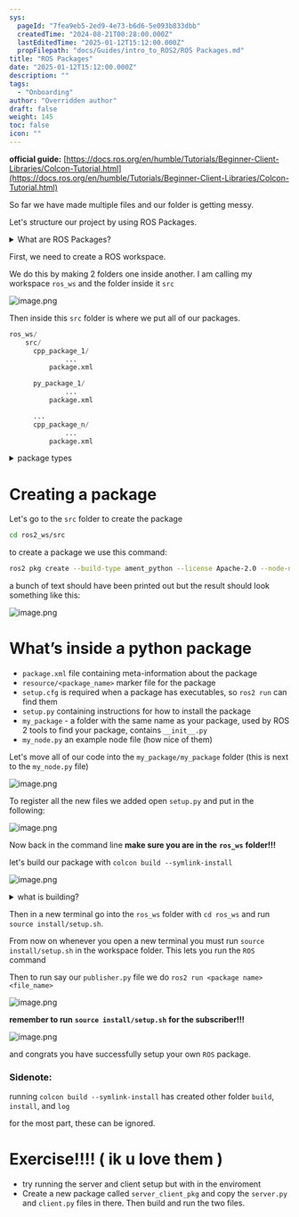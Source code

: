 ```yaml
---
sys:
  pageId: "7fea9eb5-2ed9-4e73-b6d6-5e093b833dbb"
  createdTime: "2024-08-21T00:28:00.000Z"
  lastEditedTime: "2025-01-12T15:12:00.000Z"
  propFilepath: "docs/Guides/intro_to_ROS2/ROS Packages.md"
title: "ROS Packages"
date: "2025-01-12T15:12:00.000Z"
description: ""
tags:
  - "Onboarding"
author: "Overridden author"
draft: false
weight: 145
toc: false
icon: ""
---
```


**official guide:** [https://docs.ros.org/en/humble/Tutorials/Beginner-Client-Libraries/Colcon-Tutorial.html](https://docs.ros.org/en/humble/Tutorials/Beginner-Client-Libraries/Colcon-Tutorial.html)

So far we have made multiple files and our folder is getting messy.

Let's structure our project by using ROS Packages.

<details>

<summary>What are ROS Packages?</summary>

ROS Packages are, as the name implies, packages of code that are highly sharable between ROS developers.

They consist of a folder, `package.xml` file, and source code

```python
      cpp_package_1/
		      ... imagine much code files here ..
          package.xml
```

</details>

First, we need to create a ROS workspace.

We do this by making 2 folders one inside another. I am calling my workspace `ros_ws` and the folder inside it `src`

![image.png](https://prod-files-secure.s3.us-west-2.amazonaws.com/d518164a-d88e-44d1-a4ee-3adb3bd8bce0/70706947-fd18-4537-a67b-e12946812d31/image.png?X-Amz-Algorithm=AWS4-HMAC-SHA256&X-Amz-Content-Sha256=UNSIGNED-PAYLOAD&X-Amz-Credential=ASIAZI2LB466WLBT4A35%2F20250316%2Fus-west-2%2Fs3%2Faws4_request&X-Amz-Date=20250316T090716Z&X-Amz-Expires=3600&X-Amz-Security-Token=IQoJb3JpZ2luX2VjENH%2F%2F%2F%2F%2F%2F%2F%2F%2F%2FwEaCXVzLXdlc3QtMiJHMEUCIQDnXJamfHIncFjvfUip0De31v7Z5OcWPPBvTv8KZm863QIgC1fRRmTABcAvtTivDUd8MQwvnZMTBzEsaWpXLbPtazgq%2FwMIKRAAGgw2Mzc0MjMxODM4MDUiDEZOx7sF450%2BJLlMsCrcA65a1DLCquVwzWW%2BWYgB5xBmzoCqiKCAO71R34WcBcVgA8TPZP%2FzEESb7TfvYTfKnzr057yFryE8i0FONny9E%2BU3SEZfFUMaONTAWxSA2RCnrneAOI2%2BZv6fjeRAgoLwvCZXZdvsidNMldi4hy9P5cwue03zO5pDCAVSRIV9RoppSJ5ZOzhQUxzqySNgoAvoTJRgJErwsiqVQY8PIAZfFQE3WBX5mhhQ7T%2Fzo4vq8LNW2SuJDoLaTOwWXxaohi%2BNLi0bJ%2Ffyw1IfkOpygujBr5zGc8zTp4RxjgW%2FraB2ndGCFWqbCGG6Yi7geo7257OugdEFusQW9rVUpEmaOvHGgJEmjpayYx63lGvMWFdDJvhdejcg651Z8d7P6kQclCOngz7MdoVhK%2BzYd914%2FCkhVvDc4eJCFBD41ykfEZfP5fXJw1eHyhtceELs5gjA9ECyDiDZSfD6ChNhyQNE1gCjGrEiAoGmLa7RkpfPPeXdZNdI28K0%2B2MUq43qvhi2lHjF%2FQj9GUdO4pos762626ohvmjTVXi3W73RPtvzx5GY6uzSfk9D4r%2FdtQ9r6ElwFiLThXdUt6mr7f52RjwDh3WOuo3AUTgkHkbqMUo6L1RPQKD%2Fw4MI7slKj%2FXPGj0aMKiT2r4GOqUBBS5ZVMcMrlUj3YUp%2F52Gd27NKUehmJK7BPYoN8AIovPu%2FKJII31TBQg3AwxeH6ldnEAohcVpM4%2BzQP3DdfNC3M2JFYzF52FMa47677XysBixReiomLI3HnuzzTKNl4jk8uEiw9Tmpxz3a88FyzR1JfDJnRhEx3DphKegSw%2FQrPtbES%2BUOqR3sZqxmmcMz2voKIi3lDSKuh6BEp0HBuX540pQKqjc&X-Amz-Signature=5012a3bed0169d6ca433242428775f7039403f0b8e0d07c65fe334ff3133d23b&X-Amz-SignedHeaders=host&x-id=GetObject)

Then inside this `src` folder is where we put all of our packages.

```python
ros_ws/
    src/
      cpp_package_1/
		      ...
          package.xml

      py_package_1/
		      ...
          package.xml

      ...
      cpp_package_n/
		      ...
          package.xml

```

<details>

<summary>package types</summary>

packages can be either `C++` or python.

the intern file structure is different for each but for this guide we will stick to creating python packages

</details>

# Creating a package

Let's go to the `src` folder to create the package

```bash
cd ros2_ws/src
```

to create a package we use this command:

```bash
ros2 pkg create --build-type ament_python --license Apache-2.0 --node-name my_node my_package
```

a bunch of text should have been printed out but the result should look something like this:

![image.png](https://prod-files-secure.s3.us-west-2.amazonaws.com/d518164a-d88e-44d1-a4ee-3adb3bd8bce0/e6cf1e3f-8512-4a3e-b131-079f800bf3e8/image.png?X-Amz-Algorithm=AWS4-HMAC-SHA256&X-Amz-Content-Sha256=UNSIGNED-PAYLOAD&X-Amz-Credential=ASIAZI2LB466WLBT4A35%2F20250316%2Fus-west-2%2Fs3%2Faws4_request&X-Amz-Date=20250316T090716Z&X-Amz-Expires=3600&X-Amz-Security-Token=IQoJb3JpZ2luX2VjENH%2F%2F%2F%2F%2F%2F%2F%2F%2F%2FwEaCXVzLXdlc3QtMiJHMEUCIQDnXJamfHIncFjvfUip0De31v7Z5OcWPPBvTv8KZm863QIgC1fRRmTABcAvtTivDUd8MQwvnZMTBzEsaWpXLbPtazgq%2FwMIKRAAGgw2Mzc0MjMxODM4MDUiDEZOx7sF450%2BJLlMsCrcA65a1DLCquVwzWW%2BWYgB5xBmzoCqiKCAO71R34WcBcVgA8TPZP%2FzEESb7TfvYTfKnzr057yFryE8i0FONny9E%2BU3SEZfFUMaONTAWxSA2RCnrneAOI2%2BZv6fjeRAgoLwvCZXZdvsidNMldi4hy9P5cwue03zO5pDCAVSRIV9RoppSJ5ZOzhQUxzqySNgoAvoTJRgJErwsiqVQY8PIAZfFQE3WBX5mhhQ7T%2Fzo4vq8LNW2SuJDoLaTOwWXxaohi%2BNLi0bJ%2Ffyw1IfkOpygujBr5zGc8zTp4RxjgW%2FraB2ndGCFWqbCGG6Yi7geo7257OugdEFusQW9rVUpEmaOvHGgJEmjpayYx63lGvMWFdDJvhdejcg651Z8d7P6kQclCOngz7MdoVhK%2BzYd914%2FCkhVvDc4eJCFBD41ykfEZfP5fXJw1eHyhtceELs5gjA9ECyDiDZSfD6ChNhyQNE1gCjGrEiAoGmLa7RkpfPPeXdZNdI28K0%2B2MUq43qvhi2lHjF%2FQj9GUdO4pos762626ohvmjTVXi3W73RPtvzx5GY6uzSfk9D4r%2FdtQ9r6ElwFiLThXdUt6mr7f52RjwDh3WOuo3AUTgkHkbqMUo6L1RPQKD%2Fw4MI7slKj%2FXPGj0aMKiT2r4GOqUBBS5ZVMcMrlUj3YUp%2F52Gd27NKUehmJK7BPYoN8AIovPu%2FKJII31TBQg3AwxeH6ldnEAohcVpM4%2BzQP3DdfNC3M2JFYzF52FMa47677XysBixReiomLI3HnuzzTKNl4jk8uEiw9Tmpxz3a88FyzR1JfDJnRhEx3DphKegSw%2FQrPtbES%2BUOqR3sZqxmmcMz2voKIi3lDSKuh6BEp0HBuX540pQKqjc&X-Amz-Signature=7b82ef06f8663d84647cbe83336864585de8d6aabea61e2b55d577e5ff9b3908&X-Amz-SignedHeaders=host&x-id=GetObject)

# What’s inside a python package

- `package.xml` file containing meta-information about the package
- `resource/<package_name>` marker file for the package
- `setup.cfg` is required when a package has executables, so `ros2 run` can find them
- `setup.py` containing instructions for how to install the package
- `my_package` - a folder with the same name as your package, used by ROS 2 tools to find your package, contains `__init__.py`
- `my_node.py` an example node file (how nice of them)

Let's move all of our code into the `my_package/my_package` folder (this is next to the `my_node.py` file)

![image.png](https://prod-files-secure.s3.us-west-2.amazonaws.com/d518164a-d88e-44d1-a4ee-3adb3bd8bce0/9ce58f11-0da9-4d3e-b86d-506a9685d378/image.png?X-Amz-Algorithm=AWS4-HMAC-SHA256&X-Amz-Content-Sha256=UNSIGNED-PAYLOAD&X-Amz-Credential=ASIAZI2LB466WLBT4A35%2F20250316%2Fus-west-2%2Fs3%2Faws4_request&X-Amz-Date=20250316T090716Z&X-Amz-Expires=3600&X-Amz-Security-Token=IQoJb3JpZ2luX2VjENH%2F%2F%2F%2F%2F%2F%2F%2F%2F%2FwEaCXVzLXdlc3QtMiJHMEUCIQDnXJamfHIncFjvfUip0De31v7Z5OcWPPBvTv8KZm863QIgC1fRRmTABcAvtTivDUd8MQwvnZMTBzEsaWpXLbPtazgq%2FwMIKRAAGgw2Mzc0MjMxODM4MDUiDEZOx7sF450%2BJLlMsCrcA65a1DLCquVwzWW%2BWYgB5xBmzoCqiKCAO71R34WcBcVgA8TPZP%2FzEESb7TfvYTfKnzr057yFryE8i0FONny9E%2BU3SEZfFUMaONTAWxSA2RCnrneAOI2%2BZv6fjeRAgoLwvCZXZdvsidNMldi4hy9P5cwue03zO5pDCAVSRIV9RoppSJ5ZOzhQUxzqySNgoAvoTJRgJErwsiqVQY8PIAZfFQE3WBX5mhhQ7T%2Fzo4vq8LNW2SuJDoLaTOwWXxaohi%2BNLi0bJ%2Ffyw1IfkOpygujBr5zGc8zTp4RxjgW%2FraB2ndGCFWqbCGG6Yi7geo7257OugdEFusQW9rVUpEmaOvHGgJEmjpayYx63lGvMWFdDJvhdejcg651Z8d7P6kQclCOngz7MdoVhK%2BzYd914%2FCkhVvDc4eJCFBD41ykfEZfP5fXJw1eHyhtceELs5gjA9ECyDiDZSfD6ChNhyQNE1gCjGrEiAoGmLa7RkpfPPeXdZNdI28K0%2B2MUq43qvhi2lHjF%2FQj9GUdO4pos762626ohvmjTVXi3W73RPtvzx5GY6uzSfk9D4r%2FdtQ9r6ElwFiLThXdUt6mr7f52RjwDh3WOuo3AUTgkHkbqMUo6L1RPQKD%2Fw4MI7slKj%2FXPGj0aMKiT2r4GOqUBBS5ZVMcMrlUj3YUp%2F52Gd27NKUehmJK7BPYoN8AIovPu%2FKJII31TBQg3AwxeH6ldnEAohcVpM4%2BzQP3DdfNC3M2JFYzF52FMa47677XysBixReiomLI3HnuzzTKNl4jk8uEiw9Tmpxz3a88FyzR1JfDJnRhEx3DphKegSw%2FQrPtbES%2BUOqR3sZqxmmcMz2voKIi3lDSKuh6BEp0HBuX540pQKqjc&X-Amz-Signature=3f5e96428ffee3d2ca1ecfe522905a87a22ba0165daa9fb07fe852d89b68966a&X-Amz-SignedHeaders=host&x-id=GetObject)

To register all the new files we added open `setup.py` and put in the following:

![image.png](https://prod-files-secure.s3.us-west-2.amazonaws.com/d518164a-d88e-44d1-a4ee-3adb3bd8bce0/1cd7c262-4cae-4496-9d75-c178537d24a2/image.png?X-Amz-Algorithm=AWS4-HMAC-SHA256&X-Amz-Content-Sha256=UNSIGNED-PAYLOAD&X-Amz-Credential=ASIAZI2LB466WLBT4A35%2F20250316%2Fus-west-2%2Fs3%2Faws4_request&X-Amz-Date=20250316T090716Z&X-Amz-Expires=3600&X-Amz-Security-Token=IQoJb3JpZ2luX2VjENH%2F%2F%2F%2F%2F%2F%2F%2F%2F%2FwEaCXVzLXdlc3QtMiJHMEUCIQDnXJamfHIncFjvfUip0De31v7Z5OcWPPBvTv8KZm863QIgC1fRRmTABcAvtTivDUd8MQwvnZMTBzEsaWpXLbPtazgq%2FwMIKRAAGgw2Mzc0MjMxODM4MDUiDEZOx7sF450%2BJLlMsCrcA65a1DLCquVwzWW%2BWYgB5xBmzoCqiKCAO71R34WcBcVgA8TPZP%2FzEESb7TfvYTfKnzr057yFryE8i0FONny9E%2BU3SEZfFUMaONTAWxSA2RCnrneAOI2%2BZv6fjeRAgoLwvCZXZdvsidNMldi4hy9P5cwue03zO5pDCAVSRIV9RoppSJ5ZOzhQUxzqySNgoAvoTJRgJErwsiqVQY8PIAZfFQE3WBX5mhhQ7T%2Fzo4vq8LNW2SuJDoLaTOwWXxaohi%2BNLi0bJ%2Ffyw1IfkOpygujBr5zGc8zTp4RxjgW%2FraB2ndGCFWqbCGG6Yi7geo7257OugdEFusQW9rVUpEmaOvHGgJEmjpayYx63lGvMWFdDJvhdejcg651Z8d7P6kQclCOngz7MdoVhK%2BzYd914%2FCkhVvDc4eJCFBD41ykfEZfP5fXJw1eHyhtceELs5gjA9ECyDiDZSfD6ChNhyQNE1gCjGrEiAoGmLa7RkpfPPeXdZNdI28K0%2B2MUq43qvhi2lHjF%2FQj9GUdO4pos762626ohvmjTVXi3W73RPtvzx5GY6uzSfk9D4r%2FdtQ9r6ElwFiLThXdUt6mr7f52RjwDh3WOuo3AUTgkHkbqMUo6L1RPQKD%2Fw4MI7slKj%2FXPGj0aMKiT2r4GOqUBBS5ZVMcMrlUj3YUp%2F52Gd27NKUehmJK7BPYoN8AIovPu%2FKJII31TBQg3AwxeH6ldnEAohcVpM4%2BzQP3DdfNC3M2JFYzF52FMa47677XysBixReiomLI3HnuzzTKNl4jk8uEiw9Tmpxz3a88FyzR1JfDJnRhEx3DphKegSw%2FQrPtbES%2BUOqR3sZqxmmcMz2voKIi3lDSKuh6BEp0HBuX540pQKqjc&X-Amz-Signature=17219aeac3ddb2652fc1a48f0e64ddb468b7dc2c794326e7d3659ccf37e753ed&X-Amz-SignedHeaders=host&x-id=GetObject)

Now back in the command line **make sure you are in the** **`ros_ws`** **folder!!!**

let's build our package with `colcon build --symlink-install`

![image.png](https://prod-files-secure.s3.us-west-2.amazonaws.com/d518164a-d88e-44d1-a4ee-3adb3bd8bce0/2f2a0d27-b173-48fd-b189-5f5c0ce65619/image.png?X-Amz-Algorithm=AWS4-HMAC-SHA256&X-Amz-Content-Sha256=UNSIGNED-PAYLOAD&X-Amz-Credential=ASIAZI2LB466WLBT4A35%2F20250316%2Fus-west-2%2Fs3%2Faws4_request&X-Amz-Date=20250316T090716Z&X-Amz-Expires=3600&X-Amz-Security-Token=IQoJb3JpZ2luX2VjENH%2F%2F%2F%2F%2F%2F%2F%2F%2F%2FwEaCXVzLXdlc3QtMiJHMEUCIQDnXJamfHIncFjvfUip0De31v7Z5OcWPPBvTv8KZm863QIgC1fRRmTABcAvtTivDUd8MQwvnZMTBzEsaWpXLbPtazgq%2FwMIKRAAGgw2Mzc0MjMxODM4MDUiDEZOx7sF450%2BJLlMsCrcA65a1DLCquVwzWW%2BWYgB5xBmzoCqiKCAO71R34WcBcVgA8TPZP%2FzEESb7TfvYTfKnzr057yFryE8i0FONny9E%2BU3SEZfFUMaONTAWxSA2RCnrneAOI2%2BZv6fjeRAgoLwvCZXZdvsidNMldi4hy9P5cwue03zO5pDCAVSRIV9RoppSJ5ZOzhQUxzqySNgoAvoTJRgJErwsiqVQY8PIAZfFQE3WBX5mhhQ7T%2Fzo4vq8LNW2SuJDoLaTOwWXxaohi%2BNLi0bJ%2Ffyw1IfkOpygujBr5zGc8zTp4RxjgW%2FraB2ndGCFWqbCGG6Yi7geo7257OugdEFusQW9rVUpEmaOvHGgJEmjpayYx63lGvMWFdDJvhdejcg651Z8d7P6kQclCOngz7MdoVhK%2BzYd914%2FCkhVvDc4eJCFBD41ykfEZfP5fXJw1eHyhtceELs5gjA9ECyDiDZSfD6ChNhyQNE1gCjGrEiAoGmLa7RkpfPPeXdZNdI28K0%2B2MUq43qvhi2lHjF%2FQj9GUdO4pos762626ohvmjTVXi3W73RPtvzx5GY6uzSfk9D4r%2FdtQ9r6ElwFiLThXdUt6mr7f52RjwDh3WOuo3AUTgkHkbqMUo6L1RPQKD%2Fw4MI7slKj%2FXPGj0aMKiT2r4GOqUBBS5ZVMcMrlUj3YUp%2F52Gd27NKUehmJK7BPYoN8AIovPu%2FKJII31TBQg3AwxeH6ldnEAohcVpM4%2BzQP3DdfNC3M2JFYzF52FMa47677XysBixReiomLI3HnuzzTKNl4jk8uEiw9Tmpxz3a88FyzR1JfDJnRhEx3DphKegSw%2FQrPtbES%2BUOqR3sZqxmmcMz2voKIi3lDSKuh6BEp0HBuX540pQKqjc&X-Amz-Signature=2df4359f0c0278be41c4f01a7d981542932cf8f6e9de4a43e21c26bbe47b6922&X-Amz-SignedHeaders=host&x-id=GetObject)

<details>

<summary>what is building?</summary>

if you are a CS major at Rose-Hulman you will learn the answer to this in CSSE132

but TLDR; is it combines all the code files into one program that can be run easily 

</details>

Then in a new terminal go into the `ros_ws` folder with `cd ros_ws` and run `source install/setup.sh`. 

From now on whenever you open a new terminal you must run `source install/setup.sh` in the workspace folder. This lets you run the `ROS` command

Then to run say our `publisher.py` file we do `ros2 run <package name> <file_name>`

![image.png](https://prod-files-secure.s3.us-west-2.amazonaws.com/d518164a-d88e-44d1-a4ee-3adb3bd8bce0/4f4b1219-3a44-4632-aa0a-ce3471699f59/image.png?X-Amz-Algorithm=AWS4-HMAC-SHA256&X-Amz-Content-Sha256=UNSIGNED-PAYLOAD&X-Amz-Credential=ASIAZI2LB466WLBT4A35%2F20250316%2Fus-west-2%2Fs3%2Faws4_request&X-Amz-Date=20250316T090716Z&X-Amz-Expires=3600&X-Amz-Security-Token=IQoJb3JpZ2luX2VjENH%2F%2F%2F%2F%2F%2F%2F%2F%2F%2FwEaCXVzLXdlc3QtMiJHMEUCIQDnXJamfHIncFjvfUip0De31v7Z5OcWPPBvTv8KZm863QIgC1fRRmTABcAvtTivDUd8MQwvnZMTBzEsaWpXLbPtazgq%2FwMIKRAAGgw2Mzc0MjMxODM4MDUiDEZOx7sF450%2BJLlMsCrcA65a1DLCquVwzWW%2BWYgB5xBmzoCqiKCAO71R34WcBcVgA8TPZP%2FzEESb7TfvYTfKnzr057yFryE8i0FONny9E%2BU3SEZfFUMaONTAWxSA2RCnrneAOI2%2BZv6fjeRAgoLwvCZXZdvsidNMldi4hy9P5cwue03zO5pDCAVSRIV9RoppSJ5ZOzhQUxzqySNgoAvoTJRgJErwsiqVQY8PIAZfFQE3WBX5mhhQ7T%2Fzo4vq8LNW2SuJDoLaTOwWXxaohi%2BNLi0bJ%2Ffyw1IfkOpygujBr5zGc8zTp4RxjgW%2FraB2ndGCFWqbCGG6Yi7geo7257OugdEFusQW9rVUpEmaOvHGgJEmjpayYx63lGvMWFdDJvhdejcg651Z8d7P6kQclCOngz7MdoVhK%2BzYd914%2FCkhVvDc4eJCFBD41ykfEZfP5fXJw1eHyhtceELs5gjA9ECyDiDZSfD6ChNhyQNE1gCjGrEiAoGmLa7RkpfPPeXdZNdI28K0%2B2MUq43qvhi2lHjF%2FQj9GUdO4pos762626ohvmjTVXi3W73RPtvzx5GY6uzSfk9D4r%2FdtQ9r6ElwFiLThXdUt6mr7f52RjwDh3WOuo3AUTgkHkbqMUo6L1RPQKD%2Fw4MI7slKj%2FXPGj0aMKiT2r4GOqUBBS5ZVMcMrlUj3YUp%2F52Gd27NKUehmJK7BPYoN8AIovPu%2FKJII31TBQg3AwxeH6ldnEAohcVpM4%2BzQP3DdfNC3M2JFYzF52FMa47677XysBixReiomLI3HnuzzTKNl4jk8uEiw9Tmpxz3a88FyzR1JfDJnRhEx3DphKegSw%2FQrPtbES%2BUOqR3sZqxmmcMz2voKIi3lDSKuh6BEp0HBuX540pQKqjc&X-Amz-Signature=ee4bc3264da703137bb448d16f5e212c11bb10871707b8345cb4961a867a825b&X-Amz-SignedHeaders=host&x-id=GetObject)

**remember to run** **`source install/setup.sh`** **for the subscriber!!!**

![image.png](https://prod-files-secure.s3.us-west-2.amazonaws.com/d518164a-d88e-44d1-a4ee-3adb3bd8bce0/02121119-dad4-49ec-8356-c956108b4243/image.png?X-Amz-Algorithm=AWS4-HMAC-SHA256&X-Amz-Content-Sha256=UNSIGNED-PAYLOAD&X-Amz-Credential=ASIAZI2LB466WLBT4A35%2F20250316%2Fus-west-2%2Fs3%2Faws4_request&X-Amz-Date=20250316T090716Z&X-Amz-Expires=3600&X-Amz-Security-Token=IQoJb3JpZ2luX2VjENH%2F%2F%2F%2F%2F%2F%2F%2F%2F%2FwEaCXVzLXdlc3QtMiJHMEUCIQDnXJamfHIncFjvfUip0De31v7Z5OcWPPBvTv8KZm863QIgC1fRRmTABcAvtTivDUd8MQwvnZMTBzEsaWpXLbPtazgq%2FwMIKRAAGgw2Mzc0MjMxODM4MDUiDEZOx7sF450%2BJLlMsCrcA65a1DLCquVwzWW%2BWYgB5xBmzoCqiKCAO71R34WcBcVgA8TPZP%2FzEESb7TfvYTfKnzr057yFryE8i0FONny9E%2BU3SEZfFUMaONTAWxSA2RCnrneAOI2%2BZv6fjeRAgoLwvCZXZdvsidNMldi4hy9P5cwue03zO5pDCAVSRIV9RoppSJ5ZOzhQUxzqySNgoAvoTJRgJErwsiqVQY8PIAZfFQE3WBX5mhhQ7T%2Fzo4vq8LNW2SuJDoLaTOwWXxaohi%2BNLi0bJ%2Ffyw1IfkOpygujBr5zGc8zTp4RxjgW%2FraB2ndGCFWqbCGG6Yi7geo7257OugdEFusQW9rVUpEmaOvHGgJEmjpayYx63lGvMWFdDJvhdejcg651Z8d7P6kQclCOngz7MdoVhK%2BzYd914%2FCkhVvDc4eJCFBD41ykfEZfP5fXJw1eHyhtceELs5gjA9ECyDiDZSfD6ChNhyQNE1gCjGrEiAoGmLa7RkpfPPeXdZNdI28K0%2B2MUq43qvhi2lHjF%2FQj9GUdO4pos762626ohvmjTVXi3W73RPtvzx5GY6uzSfk9D4r%2FdtQ9r6ElwFiLThXdUt6mr7f52RjwDh3WOuo3AUTgkHkbqMUo6L1RPQKD%2Fw4MI7slKj%2FXPGj0aMKiT2r4GOqUBBS5ZVMcMrlUj3YUp%2F52Gd27NKUehmJK7BPYoN8AIovPu%2FKJII31TBQg3AwxeH6ldnEAohcVpM4%2BzQP3DdfNC3M2JFYzF52FMa47677XysBixReiomLI3HnuzzTKNl4jk8uEiw9Tmpxz3a88FyzR1JfDJnRhEx3DphKegSw%2FQrPtbES%2BUOqR3sZqxmmcMz2voKIi3lDSKuh6BEp0HBuX540pQKqjc&X-Amz-Signature=2cb8b1e4d02a175868700d0d83e825262d0ba5fcf0c9dbd922cee64798b3b2e6&X-Amz-SignedHeaders=host&x-id=GetObject)

and congrats you have successfully setup your own `ROS` package.

### Sidenote:

running `colcon build --symlink-install` has created other folder `build`, `install`, and `log`

for the most part, these can be ignored.

# Exercise!!!! ( ik u love them )

- try running the server and client setup but with in the enviroment
- Create a new package called `server_client_pkg` and copy the `server.py` and `client.py` files in there. Then build and run the two files.
